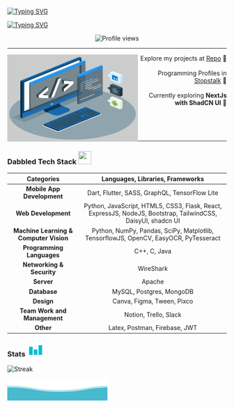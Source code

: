 </br></br></br>
[![Typing SVG](https://readme-typing-svg.demolab.com?font=Fira+Code&weight=800&size=38&duration=1&pause=1&color=03AED2&center=true&repeat=false&width=1000&lines=SAMIHA+AKTER)](https://git.io/typing-svg)

[![Typing SVG](https://readme-typing-svg.demolab.com?font=Lexend&weight=800&duration=2500&pause=50&color=03AED2&center=true&width=1000&lines=Undergrad+CS+Student;Competitive+Programmer;Web+Developer;+Flutter+Developer)](https://git.io/typing-svg)

<div align="center" >
    <img  height="25px" src="https://komarev.com/ghpvc/?username=samiha-akter&label=STALKERS&style=for-the-badge+flat&color=03AED2" alt="Profile views">
</div>

---
<div width="100%" align="center">
  <div align="left"><img align="left" width="300" height="200" src="./techstack.gif">   
  </div>
  <div align="right">
   <p>Explore my projects at <a href="https://github.com/samiha-akter?tab=repositories">Repo</a> 📍<br/><br/>Programming Profiles in <a href="https://www.stopstalk.com/user/profile/samiha_akter">Stopstalk</a> 📍<br/><br/>Currently exploring <strong>NextJs with ShadCN UI</strong> 📍</p><br/><br/>
  </div>
</div>
</br> 

---

### Dabbled Tech Stack <img src = "https://media2.giphy.com/media/QssGEmpkyEOhBCb7e1/giphy.gif?cid=ecf05e47a0n3gi1bfqntqmob8g9aid1oyj2wr3ds3mg700bl&rid=giphy.gif" width="30px" height="30px">

| Categories                                | Languages, Libraries, Frameworks                                                                               |
| :---:                                     | :---:                                                                                                          |
| **Mobile App Development**                | Dart, Flutter, SASS, GraphQL, TensorFlow Lite                                                                  |
| **Web Development**                       | Python, JavaScript, HTML5, CSS3, Flask, React, ExpressJS, NodeJS, Bootstrap, TailwindCSS, DaisyUI, shadcn UI   |
| **Machine Learning & Computer Vision**    | Python, NumPy, Pandas, SciPy, Matplotlib, TensorflowJS, OpenCV, EasyOCR, PyTesseract                           |
| **Programming Languages**                 | C++, C, Java                                                                                                   |
| **Networking & Security**                 | WireShark                                                                                                      |
| **Server**                                | Apache                                                                                                         |
| **Database**                              | MySQL, Postgres, MongoDB                                                                                       |
| **Design**                                | Canva, Figma, Tween, Pixco                                                                                     |
| **Team Work and Management**              | Notion, Trello, Slack                                                                                          |
| **Other**                                 | Latex, Postman, Firebase, JWT


### Stats <img src = "./stat.gif" width="40px" height="30px">

![Streak](https://github-readme-streak-stats.herokuapp.com/?user=samiha-akter&theme=black-ice&ring=166B81)

![Waves](./wave.svg)

<!-- ![Langs](https://github-readme-stats.vercel.app/api/top-langs/?username=samiha-akter&layout=donut&size_weight=0.5&count_weight=0.5&theme=react) -->
<!-- ![Streak](https://github-profile-summary-cards.vercel.app/api/cards/profile-details?username=samiha-akter&theme=react) -->
